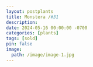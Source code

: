 ```yaml
---
layout: postplants
title: Monstera /#31
description: 
date: 2024-05-16 00:00:00 -0700
categories: [plants]
tags: [sold]
pin: false
image:
  path: /image/image-1.jpg
---
```

